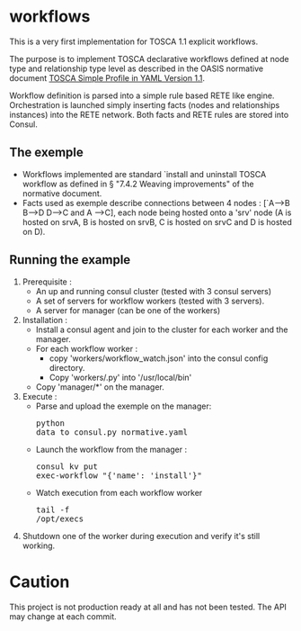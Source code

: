 # workflows

This is a very first implementation for TOSCA 1.1 explicit workflows.

The purpose is to implement TOSCA declarative workflows defined at node type and relationship type level as described in the OASIS normative document 
[TOSCA Simple Profile in YAML Version 1.1](http://docs.oasis-open.org/tosca/TOSCA-Simple-Profile-YAML/v1.1/TOSCA-Simple-Profile-YAML-v1.1.pdf).

Workflow definition is parsed into a simple rule based RETE like engine. 
Orchestration is launched simply inserting facts (nodes and relationships instances) into the RETE network.
Both facts and RETE rules are stored into Consul. 

## The exemple 
- Workflows implemented are standard `install and uninstall TOSCA workflow as defined in § "7.4.2 Weaving improvements" of the normative document.
- Facts used as exemple describe connections between 4 nodes : [`A-->B B-->D D-->C and A -->C], each node being hosted onto a 'srv' node (A is hosted on srvA, B is hosted on srvB, C is hosted on srvC and D is hosted on D). 

## Running the example

1. Prerequisite :
   - An up and running consul cluster (tested with 3 consul servers)
   - A set of servers for workflow workers (tested with 3 servers). 
   - A server for manager (can be one of the workers)
2. Installation :
   - Install a consul agent and join to the cluster for each worker and the manager.
   - For each workflow worker :
      - copy 'workers/workflow_watch.json' into the consul config directory. 
      - Copy 'workers/.py' into '/usr/local/bin'
   - Copy 'manager/*' on the manager.
3. Execute :
   - Parse and upload the exemple on the manager: <pre>python data_to_consul.py normative.yaml</pre>
   - Launch the workflow from the manager : <pre>consul kv put exec-workflow "{'name': 'install'}"</pre>
   - Watch execution from each workflow worker <pre>tail -f /opt/execs</pre>
4. Shutdown one of the worker during execution and verify it's still working.


# Caution

This project is not production ready at all and has not been tested.
The API may change at each commit.
